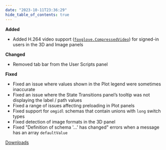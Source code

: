 ```yaml
---
date: "2023-10-11T23:36:29"
hide_table_of_contents: true
---
```


**Added**

- Added H.264 video support ([`foxglove.CompressedVideo`](https://docs.foxglove.dev/docs/visualization/message-schemas/compressed-video)) for signed-in users in the 3D and Image panels

**Changed**

- Removed tab bar from the User Scripts panel

**Fixed**

- Fixed an issue where values shown in the Plot legend were sometimes inaccurate
- Fixed an issue where the State Transitions panel’s tooltip was not displaying the label / path values
- Fixed a range of issues affecting preloading in Plot panels
- Fixed support for `omgidl` schemas that contain unions with `long` switch types
- Fixed detection of image formats in the 3D panel
- Fixed "Definition of schema '...' has changed" errors when a message has an array `defaultValue`

[Downloads](https://github.com/foxglove/studio/releases/tag/v1.73.0)
